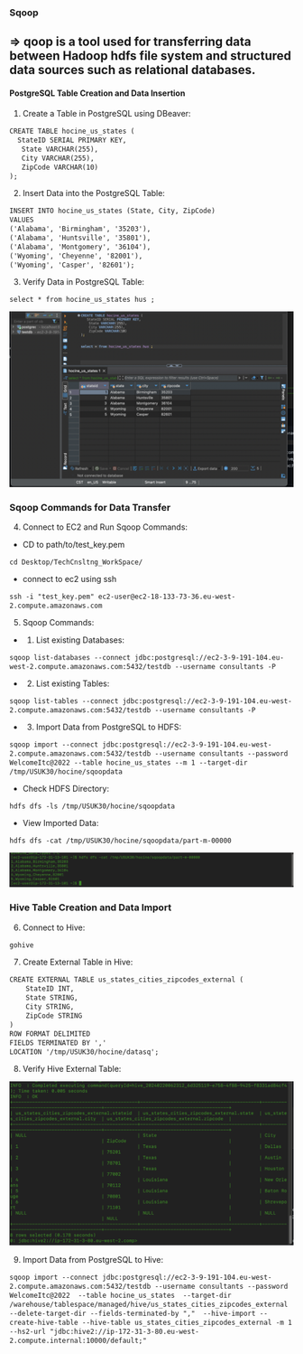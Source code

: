 ### Sqoop 
⇒ qoop is a tool used for transferring data between Hadoop hdfs file system and structured data sources such as relational databases.
------------

#### PostgreSQL Table Creation and Data Insertion
1. Create a Table in PostgreSQL using DBeaver:

```
CREATE TABLE hocine_us_states (
  StateID SERIAL PRIMARY KEY,
   State VARCHAR(255),
   City VARCHAR(255),
   ZipCode VARCHAR(10)
);
```

2. Insert Data into the PostgreSQL Table:
```
INSERT INTO hocine_us_states (State, City, ZipCode)
VALUES
('Alabama', 'Birmingham', '35203'),
('Alabama', 'Huntsville', '35801'),
('Alabama', 'Montgomery', '36104'),
('Wyoming', 'Cheyenne', '82001'),
('Wyoming', 'Casper', '82601');
```
3. Verify Data in PostgreSQL Table:

```
select * from hocine_us_states hus ;
```
![Alt Text](/sqoop/png/db.png)


### Sqoop Commands for Data Transfer
4. Connect to EC2 and Run Sqoop Commands:

- CD to path/to/test_key.pem

```
cd Desktop/TechCnsltng_WorkSpace/
```

- connect to ec2 using ssh

```
ssh -i "test_key.pem" ec2-user@ec2-18-133-73-36.eu-west-2.compute.amazonaws.com
```

5. Sqoop Commands:

- 1.  List existing Databases:
```
sqoop list-databases --connect jdbc:postgresql://ec2-3-9-191-104.eu-west-2.compute.amazonaws.com:5432/testdb --username consultants -P
```
- 2. List existing Tables:
``` 
sqoop list-tables --connect jdbc:postgresql://ec2-3-9-191-104.eu-west-2.compute.amazonaws.com:5432/testdb --username consultants -P
```
- 3.  Import Data from PostgreSQL to HDFS:
```
sqoop import --connect jdbc:postgresql://ec2-3-9-191-104.eu-west-2.compute.amazonaws.com:5432/testdb --username consultants --password WelcomeItc@2022 --table hocine_us_states --m 1 --target-dir /tmp/USUK30/hocine/sqoopdata
```
-  Check HDFS Directory:
```
hdfs dfs -ls /tmp/USUK30/hocine/sqoopdata
```
-  View Imported Data:
```
hdfs dfs -cat /tmp/USUK30/hocine/sqoopdata/part-m-00000
```
![Alt Text](/sqoop/png/sqoop_data.png)



### Hive Table Creation and Data Import

6. Connect to Hive:

```
gohive
```
7. Create External Table in Hive:

```
CREATE EXTERNAL TABLE us_states_cities_zipcodes_external (
    StateID INT,
    State STRING,
    City STRING,
    ZipCode STRING
)
ROW FORMAT DELIMITED
FIELDS TERMINATED BY ','
LOCATION '/tmp/USUK30/hocine/datasq';
```
8. Verify Hive External Table:

![Alt Text](/sqoop/png/us_states_cities_zipcodes_external.png)


9. Import Data from PostgreSQL to Hive:


```
sqoop import --connect jdbc:postgresql://ec2-3-9-191-104.eu-west-2.compute.amazonaws.com:5432/testdb --username consultants --password WelcomeItc@2022  --table hocine_us_states  --target-dir /warehouse/tablespace/managed/hive/us_states_cities_zipcodes_external --delete-target-dir --fields-terminated-by ","  --hive-import --create-hive-table --hive-table us_states_cities_zipcodes_external -m 1 --hs2-url "jdbc:hive2://ip-172-31-3-80.eu-west-2.compute.internal:10000/default;"
```
